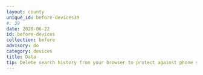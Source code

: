 ```yaml
---
layout: county 
unique_id: before-devices39
#: 39
date: 2020-06-22
id: before-devices
collection: before
advisory: do
category: devices
title: Data
tip: Delete search history from your browser to protect against phone seizure
---
```

